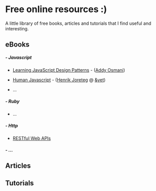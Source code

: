 Free online resources :)
=========

A little library of free books, articles and tutorials that I find useful and interesting.


eBooks
----
##### - Javascript
* [Learning JavaScript Design Patterns] - ([Addy Osmani])
* [Human Javascript] - ([Henrik Joreteg] @ [&yet])

* ...

##### - Ruby
* ...

##### - Http
* [RESTful Web APIs]

##### - ...

Articles
----

Tutorials
----


[Learning JavaScript Design Patterns]:http://addyosmani.com/resources/essentialjsdesignpatterns/book/
[Addy Osmani]:http://addyosmani.com/
[Human Javascript]:http://read.humanjavascript.com/
[Henrik Joreteg]:https://twitter.com/henrikjoreteg
[&yet]:http://andyet.com

[RESTful Web APIs]:http://it-ebooks.info/read/3060/

